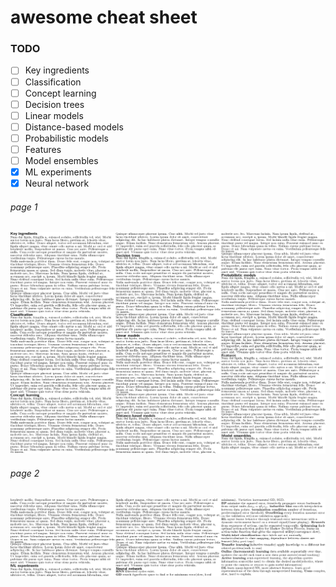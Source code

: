 # awesome cheat sheet
### TODO
- [ ] Key ingredients
- [ ] Classification
- [ ] Concept learning
- [ ] Decision trees
- [ ] Linear models
- [ ] Distance-based models
- [ ] Probabilistic models
- [ ] Features
- [ ] Model ensembles
- [x] ML experiments
- [x] Neural network  

###### page 1
![a](cheatsheet-0.png)  
###### page 2
![a](cheatsheet-1.png)

